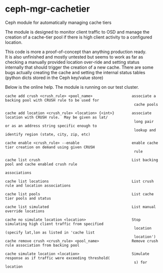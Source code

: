 # ceph-mgr-cachetier

Ceph module for automatically managing cache tiers

The module is designed to monitor client traffic to OSD and manage the creation of a cache-tier pool
if there is high client activity to a configured location.  

This code is more a proof-of-concept than anything production ready.  
It is also unfinished and mostly untested but seems to work as far
as checking a manually provided location over-ride and setting status internally
that should trigger the creation of a new cache.  There are some bugs actually
creating the cache and setting the internal status tables (python dicts stored in the Ceph key/value store)

Below is the online help. The module is running on our test cluster.  


```
cache add crush <crush_rule> <pool_name>                  associate a backing pool with CRUSH rule to be used for 
                                                           cache pools

cache add location <crush_rule> <location> {<int>}        associate location with CRUSH rule.  May be given as lat/
                                                           long pair or as an address string specific enough to 
                                                           lookup and identify region (state, city, zip, etc)

cache enable <crush_rule> --enable                        enable cache tier creation on demand using given CRUSH 
                                                           rule

cache list crush                                          List backing pool and cache enabled crush rule 
                                                           associations

cache list locations                                      List crush rule and location associations

cache list pools                                          List cache tier pools and status

cache list simulated                                      List manual override locations

cache no simulate location <location>                     Stop simulating high client traffic from specified 
                                                           location (specify lat,lon as listed in 'cache list 
                                                           location')
cache remove crush <crush_rule> <pool_name>               Remove crush rule association from backing pool

cache simulate location <location>                        Simulate response as if traffic were exceeding threshold(
                                                           s) for location
```
